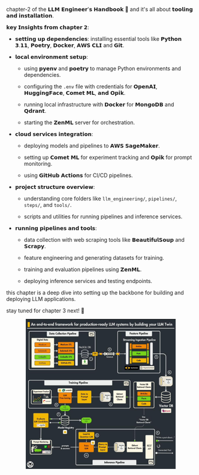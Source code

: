 chapter-2 of the 𝗟𝗟𝗠 𝗘𝗻𝗴𝗶𝗻𝗲𝗲𝗿'𝘀 𝗛𝗮𝗻𝗱𝗯𝗼𝗼𝗸 📖  and it's all about 𝘁𝗼𝗼𝗹𝗶𝗻𝗴 𝗮𝗻𝗱 𝗶𝗻𝘀𝘁𝗮𝗹𝗹𝗮𝘁𝗶𝗼𝗻.



𝗸𝗲𝘆 𝗜𝗻𝘀𝗶𝗴𝗵𝘁𝘀 𝗳𝗿𝗼𝗺 𝗰𝗵𝗮𝗽𝘁𝗲𝗿 𝟮:



- 𝘀𝗲𝘁𝘁𝗶𝗻𝗴 𝘂𝗽 𝗱𝗲𝗽𝗲𝗻𝗱𝗲𝗻𝗰𝗶𝗲𝘀: installing essential tools like 𝗣𝘆𝘁𝗵𝗼𝗻 𝟯.𝟭𝟭, 𝗣𝗼𝗲𝘁𝗿𝘆, 𝗗𝗼𝗰𝗸𝗲𝗿, 𝗔𝗪𝗦 𝗖𝗟𝗜 and 𝗚𝗶𝘁.



- 𝗹𝗼𝗰𝗮𝗹 𝗲𝗻𝘃𝗶𝗿𝗼𝗻𝗺𝗲𝗻𝘁 𝘀𝗲𝘁𝘂𝗽:

  - using 𝗽𝘆𝗲𝗻𝘃 and 𝗽𝗼𝗲𝘁𝗿𝘆 to manage Python environments and dependencies.

  - configuring the `.env` file with credentials for 𝗢𝗽𝗲𝗻𝗔𝗜, 𝗛𝘂𝗴𝗴𝗶𝗻𝗴𝗙𝗮𝗰𝗲, 𝗖𝗼𝗺𝗲𝘁 𝗠𝗟, 𝗮𝗻𝗱 𝗢𝗽𝗶𝗸.

  - running local infrastructure with 𝗗𝗼𝗰𝗸𝗲𝗿 for 𝗠𝗼𝗻𝗴𝗼𝗗𝗕 and 𝗤𝗱𝗿𝗮𝗻𝘁.

  - starting the 𝗭𝗲𝗻𝗠𝗟 server for orchestration.



- 𝗰𝗹𝗼𝘂𝗱 𝘀𝗲𝗿𝘃𝗶𝗰𝗲𝘀 𝗶𝗻𝘁𝗲𝗴𝗿𝗮𝘁𝗶𝗼𝗻:

  - deploying models and pipelines to 𝗔𝗪𝗦 𝗦𝗮𝗴𝗲𝗠𝗮𝗸𝗲𝗿.

  - setting up 𝗖𝗼𝗺𝗲𝘁 𝗠𝗟 for experiment tracking and 𝗢𝗽𝗶𝗸 for prompt monitoring.

  - using 𝗚𝗶𝘁𝗛𝘂𝗯 𝗔𝗰𝘁𝗶𝗼𝗻𝘀 for CI/CD pipelines.



- 𝗽𝗿𝗼𝗷𝗲𝗰𝘁 𝘀𝘁𝗿𝘂𝗰𝘁𝘂𝗿𝗲 𝗼𝘃𝗲𝗿𝘃𝗶𝗲𝘄:

  - understanding core folders like `llm_engineering/`, `pipelines/`, `steps/`, and `tools/`.

  - scripts and utilities for running pipelines and inference services.



- 𝗿𝘂𝗻𝗻𝗶𝗻𝗴 𝗽𝗶𝗽𝗲𝗹𝗶𝗻𝗲𝘀 𝗮𝗻𝗱 𝘁𝗼𝗼𝗹𝘀:

  - data collection with web scraping tools like 𝗕𝗲𝗮𝘂𝘁𝗶𝗳𝘂𝗹𝗦𝗼𝘂𝗽 and 𝗦𝗰𝗿𝗮𝗽𝘆.

  - feature engineering and generating datasets for training.

  - training and evaluation pipelines using 𝗭𝗲𝗻𝗠𝗟.

  - deploying inference services and testing endpoints.



this chapter is a deep dive into setting up the backbone for building and deploying LLM applications.




stay tuned for chapter 3 next! 🚀

<p align="center">
  <img src="../images/DFTI-Pipeline.jpeg" width="400px">
</p>